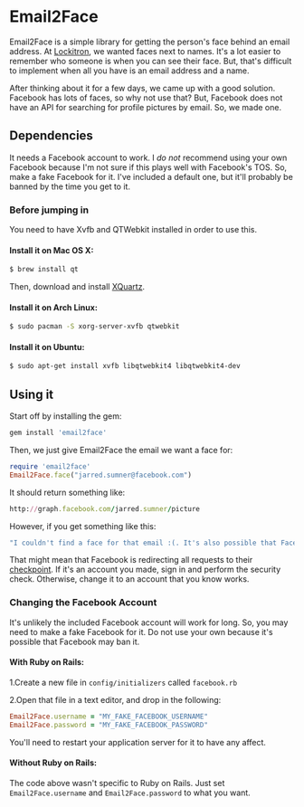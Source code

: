 # Email2Face

Email2Face is a simple library for getting the person's face behind an email address. At [Lockitron](https://lockitron.com), we wanted faces next to names. It's a lot easier to remember who someone is when you can see their face. But, that's difficult to implement when all you have is an email address and a name.

After thinking about it for a few days, we came up with a good solution. Facebook has lots of faces, so why not use that? But, Facebook does not have an API for searching for profile pictures by email. So, we made one.

## Dependencies

It needs a Facebook account to work. I *do not* recommend using your own Facebook because I'm not sure if this plays well with Facebook's TOS. So, make a fake Facebook for it. I've included a default one, but it'll probably be banned by the time you get to it.

### Before jumping in

You need to have Xvfb and QTWebkit installed in order to use this.

#### Install it on Mac OS X:

```bash
$ brew install qt
```
Then, download and install [XQuartz](http://xquartz.macosforge.org/downloads/SL/XQuartz-2.7.1.dmg).

#### Install it on Arch Linux:

```bash
$ sudo pacman -S xorg-server-xvfb qtwebkit
```

#### Install it on Ubuntu:

```bash
$ sudo apt-get install xvfb libqtwebkit4 libqtwebkit4-dev
```

## Using it

Start off by installing the gem:

```ruby
gem install 'email2face'
```

Then, we just give Email2Face the email we want a face for:

```ruby
require 'email2face'
Email2Face.face("jarred.sumner@facebook.com")
```

It should return something like:

```ruby
http://graph.facebook.com/jarred.sumner/picture
```

However, if you get something like this:

```ruby
"I couldn't find a face for that email :(. It's also possible that Facebook has asked for a security check on that account, which means that you should sign in and perform the security check."
```

That might mean that Facebook is redirecting all requests to their [checkpoint](https://facebook.com/checkpoint). If it's an account you made, sign in and perform the security check. Otherwise, change it to an account that you know works.


### Changing the Facebook Account
It's unlikely the included Facebook account will work for long. So, you may need to make a fake Facebook for it. Do not use your own because it's possible that Facebook may ban it.

#### With Ruby on Rails:

1.Create a new file in `config/initializers` called `facebook.rb`

2.Open that file in a text editor, and drop in the following:

```ruby
Email2Face.username = "MY_FAKE_FACEBOOK_USERNAME"
Email2Face.password = "MY_FAKE_FACEBOOK_PASSWORD"
```

You'll need to restart your application server for it to have any affect.

#### Without Ruby on Rails:

The code above wasn't specific to Ruby on Rails. Just set ```Email2Face.username``` and ```Email2Face.password``` to what you want.
